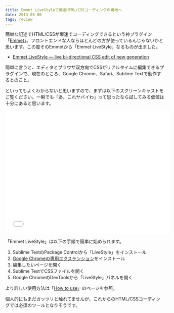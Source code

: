 ```yaml
---
title: Emmet LiveStyleで爆速HTML/CSSコーディングの境地へ
date: 2013-08-06
tags: review
---
```


<p>簡単な記述でHTML/CSSが爆速でコーディングできるという神プラグイン「<a href="http://emmet.io/">Emmet</a>」。フロントエンドな人ならほとんどの方が使っているんじゃないかと思います。この度そのEmmetから「Emmet LiveStyle」なるものが出ました。</p>

<ul>
<li><a href="http://livestyle.emmet.io/">Emmet LiveStyle — live bi-directional CSS edit of new generation</a></li>
</ul>

<p>簡単に言うと、エディタとブラウザ双方向でCSSがリアルタイムに編集できるプラグインで、現在のところ、Google Chrome、Safari、Sublime Textで動作するとのこと。</p>

<p>といってもよくわからないと思いますので、まずは以下のスクリーンキャストをご覧ください。一瞬でも「あ、これヤバイわ」って思ったなら試してみる価値は十分にあると思います。</p>

<p><iframe width="520" height="390" src="//www.youtube.com/embed/iQLhGbkupS4?rel=0" frameborder="0" allowfullscreen></iframe></p>

<p>「Emmet LiveStyle」は以下の手順で簡単に始められます。</p>

<ol>
<li>Sublime TextのPackage Controlから「LiveStyle」をインストール</li>
<li><a href="https://chrome.google.com/webstore/detail/diebikgmpmeppiilkaijjbdgciafajmg">Google Chromeの専用エクステンション</a>をインストール</li>
<li>編集したいページを開く</li>
<li>Sublime TextでCSSファイルを開く</li>
<li>Google ChromeのDevToolsから「LiveStyle」パネルを開く</li>
</ol>

<p>より詳しい使用方法は「<a href="http://livestyle.emmet.io/usage/">How to use</a>」のページを参照。</p>

<p>個人的にもまだガッツリと触れてませんが、これからのHTML/CSSコーディングでは必須のツールとなりそうです。</p>
